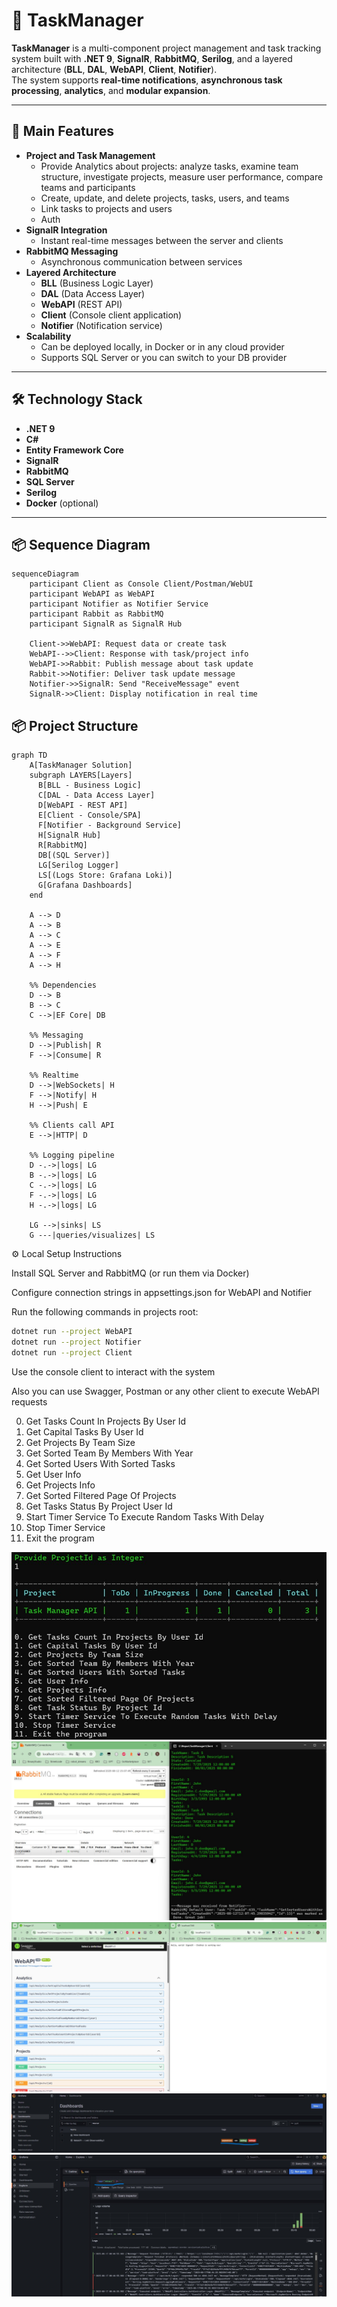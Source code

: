 # 📝 TaskManager

**TaskManager** is a multi-component project management and task tracking system built with **.NET 9**, **SignalR**, **RabbitMQ**, **Serilog**, and a layered architecture (**BLL**, **DAL**, **WebAPI**, **Client**, **Notifier**).  
The system supports **real-time notifications**, **asynchronous task processing**, **analytics**, and **modular expansion**.

---

## 🚀 Main Features
- **Project and Task Management**
  - Provide Analytics about projects: analyze tasks, examine team structure, investigate projects, measure user performance, compare teams and participants
  - Create, update, and delete projects, tasks, users, and teams
  - Link tasks to projects and users
  - Auth
- **SignalR Integration**
  - Instant real-time messages between the server and clients
- **RabbitMQ Messaging**
  - Asynchronous communication between services
- **Layered Architecture**
  - **BLL** (Business Logic Layer)
  - **DAL** (Data Access Layer)
  - **WebAPI** (REST API)
  - **Client** (Console client application)
  - **Notifier** (Notification service)
- **Scalability**
  - Can be deployed locally, in Docker or in any cloud provider
  - Supports SQL Server or you can switch to your DB provider

---

## 🛠 Technology Stack
- **.NET 9**
- **C#**
- **Entity Framework Core**
- **SignalR**
- **RabbitMQ**
- **SQL Server**
- **Serilog**
- **Docker** (optional)

---

## 📦 Sequence Diagram
```mermaid
sequenceDiagram
    participant Client as Console Client/Postman/WebUI
    participant WebAPI as WebAPI
    participant Notifier as Notifier Service
    participant Rabbit as RabbitMQ
    participant SignalR as SignalR Hub

    Client->>WebAPI: Request data or create task
    WebAPI-->>Client: Response with task/project info
    WebAPI->>Rabbit: Publish message about task update
    Rabbit->>Notifier: Deliver task update message
    Notifier->>SignalR: Send "ReceiveMessage" event
    SignalR->>Client: Display notification in real time
```

## 📦 Project Structure
```mermaid
graph TD
    A[TaskManager Solution]
    subgraph LAYERS[Layers]
      B[BLL - Business Logic]
      C[DAL - Data Access Layer]
      D[WebAPI - REST API]
      E[Client - Console/SPA]
      F[Notifier - Background Service]
      H[SignalR Hub]
      R[RabbitMQ]
      DB[(SQL Server)]
      LG[Serilog Logger]
      LS[(Logs Store: Grafana Loki)]
      G[Grafana Dashboards]
    end

    A --> D
    A --> B
    A --> C
    A --> E
    A --> F
    A --> H

    %% Dependencies
    D --> B
    B --> C
    C -->|EF Core| DB

    %% Messaging
    D -->|Publish| R
    F -->|Consume| R

    %% Realtime
    D -->|WebSockets| H
    F -->|Notify| H
    H -->|Push| E

    %% Clients call API
    E -->|HTTP| D

    %% Logging pipeline
    D -.->|logs| LG
    B -.->|logs| LG
    C -.->|logs| LG
    F -.->|logs| LG
    H -.->|logs| LG

    LG -->|sinks| LS
    G ---|queries/visualizes| LS
```

⚙️ Local Setup Instructions

Install SQL Server and RabbitMQ (or run them via Docker)

Configure connection strings in appsettings.json for WebAPI and Notifier

Run the following commands in projects root:

```bash
dotnet run --project WebAPI
dotnet run --project Notifier
dotnet run --project Client
```

Use the console client to interact with the system

Also you can use Swagger, Postman or any other client to execute WebAPI requests 

0. Get Tasks Count In Projects By User Id
1. Get Capital Tasks By User Id
2. Get Projects By Team Size
3. Get Sorted Team By Members With Year
4. Get Sorted Users With Sorted Tasks
5. Get User Info
6. Get Projects Info
7. Get Sorted Filtered Page Of Projects
8. Get Tasks Status By Project User Id
9. Start Timer Service To Execute Random Tasks With Delay
10. Stop Timer Service
11. Exit the program

<img src="Img_1.jpg" style="max-width: 100%; height: auto;"/>

<img src="Img_2.jpg" style="max-width: 100%; height: auto;"/>

<img src="Img_3.jpg" style="max-width: 100%; height: auto;"/>

<img src="Grafana_1.jpg" style="max-width: 100%; height: auto;"/>

<img src="Grafana_2.jpg" style="max-width: 100%; height: auto;"/>
